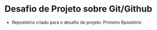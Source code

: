 
# Desafio de Projeto sobre Git/Github

* Repositório criado para o desafio de projeto: Primeiro Rpositório
